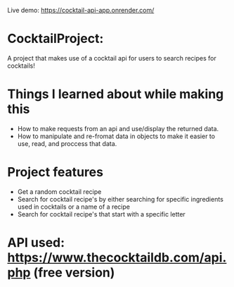 Live demo: https://cocktail-api-app.onrender.com/

# CocktailProject:

A project that makes use of a cocktail api for users to search recipes for cocktails!

# Things I learned about while making this

- How to make requests from an api and use/display the returned data.
- How to manipulate and re-fromat data in objects to make it easier to use, read, and proccess that data.

# Project features

- Get a random cocktail recipe
- Search for cocktail recipe's by either searching for specific ingredients used in cocktails or a name of a recipe
- Search for cocktail recipe's that start with a specific letter

# API used: https://www.thecocktaildb.com/api.php (free version)
